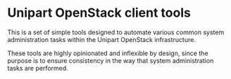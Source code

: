 Unipart OpenStack client tools
==============================

This is a set of simple tools designed to automate various common
system administration tasks within the Unipart OpenStack
infrastructure.

These tools are highly opinionated and inflexible by design, since the
purpose is to ensure consistency in the way that system administration
tasks are performed.
